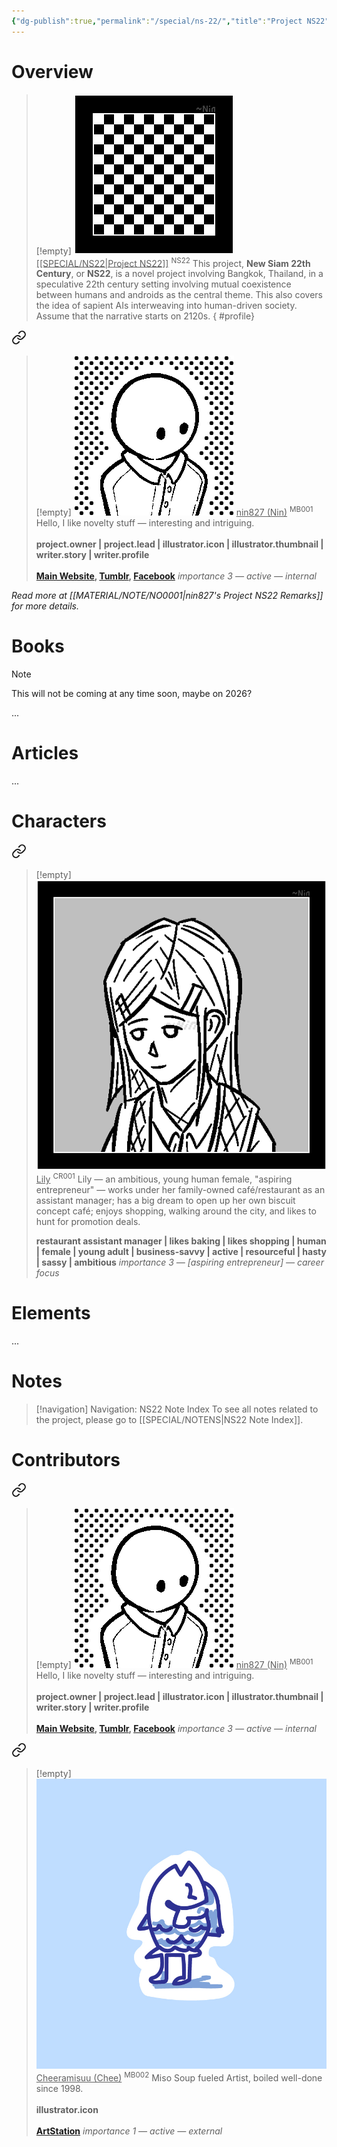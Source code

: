 ```yaml
---
{"dg-publish":true,"permalink":"/special/ns-22/","title":"Project NS22","tags":["-special"]}
---
```


# Overview

>[!empty]
> ![RESOURCE/ASSET/OTHER/PlaceholderIcon.png|icon](/img/user/RESOURCE/ASSET/OTHER/PlaceholderIcon.png) <u class="title">[[SPECIAL/NS22\|Project NS22]]</u> <sup>NS22</sup>
> This project, __New Siam 22th Century__, or __NS22__, is a novel project involving Bangkok, Thailand, in a speculative 22th century setting involving mutual coexistence between humans and androids as the central theme. This also covers the idea of sapient AIs interweaving into human-driven society. Assume that the narrative starts on 2120s.
{ #profile}



<div class="transclusion internal-embed is-loaded"><a class="markdown-embed-link" href="/resource/member/mb-001/#profile" aria-label="Open link"><svg xmlns="http://www.w3.org/2000/svg" width="24" height="24" viewBox="0 0 24 24" fill="none" stroke="currentColor" stroke-width="2" stroke-linecap="round" stroke-linejoin="round" class="svg-icon lucide-link"><path d="M10 13a5 5 0 0 0 7.54.54l3-3a5 5 0 0 0-7.07-7.07l-1.72 1.71"></path><path d="M14 11a5 5 0 0 0-7.54-.54l-3 3a5 5 0 0 0 7.07 7.07l1.71-1.71"></path></svg></a><div class="markdown-embed">



>[!empty]
> ![RESOURCE/ASSET/ICON/MB001.png|icon](/img/user/RESOURCE/ASSET/ICON/MB001.png) <u class="title">nin827 (Nin)</u> <sup class="title">MB001</sup>
> Hello, I like novelty stuff — interesting and intriguing. <b><br><br>project.owner | project.lead | illustrator.icon | illustrator.thumbnail | writer.story | writer.profile</b> <b><br><br>[Main Website](https://nin827.github.io/), [Tumblr](https://www.tumblr.com/nin827), [Facebook](https://www.facebook.com/nin827)</b>
> <i class="small">importance 3 — active — internal</i>

</div></div>


_Read more at [[MATERIAL/NOTE/NO0001\|nin827's Project NS22 Remarks]] for more details._

# Books

>[!note]
> This will not be coming at any time soon, maybe on 2026?

...

# Articles

...

# Characters


<div class="transclusion internal-embed is-loaded"><a class="markdown-embed-link" href="/material/character/cr-001/#profile" aria-label="Open link"><svg xmlns="http://www.w3.org/2000/svg" width="24" height="24" viewBox="0 0 24 24" fill="none" stroke="currentColor" stroke-width="2" stroke-linecap="round" stroke-linejoin="round" class="svg-icon lucide-link"><path d="M10 13a5 5 0 0 0 7.54.54l3-3a5 5 0 0 0-7.07-7.07l-1.72 1.71"></path><path d="M14 11a5 5 0 0 0-7.54-.54l-3 3a5 5 0 0 0 7.07 7.07l1.71-1.71"></path></svg></a><div class="markdown-embed">



>[!empty]
> ![RESOURCE/ASSET/ICON/CR001.png|icon](/img/user/RESOURCE/ASSET/ICON/CR001.png) <u class="title">Lily</u> <sup class="title">CR001</sup> <b class="title"> </b>
> Lily — an ambitious, young human female, "aspiring entrepreneur" — works under her family-owned café/restaurant as an assistant manager; has a big dream to open up her own biscuit concept café; enjoys shopping, walking around the city, and likes to hunt for promotion deals.
> 
> <b>restaurant assistant manager | likes baking | likes shopping | human | female | young adult | business-savvy | active | resourceful | hasty | sassy | ambitious</b>
> <i class="small">importance 3 — [aspiring entrepreneur] — career focus</i>

</div></div>


# Elements

...

# Notes

>[!navigation] Navigation: NS22 Note Index
> To see all notes related to the project, please go to [[SPECIAL/NOTENS\|NS22 Note Index]].

# Contributors


<div class="transclusion internal-embed is-loaded"><a class="markdown-embed-link" href="/resource/member/mb-001/#profile" aria-label="Open link"><svg xmlns="http://www.w3.org/2000/svg" width="24" height="24" viewBox="0 0 24 24" fill="none" stroke="currentColor" stroke-width="2" stroke-linecap="round" stroke-linejoin="round" class="svg-icon lucide-link"><path d="M10 13a5 5 0 0 0 7.54.54l3-3a5 5 0 0 0-7.07-7.07l-1.72 1.71"></path><path d="M14 11a5 5 0 0 0-7.54-.54l-3 3a5 5 0 0 0 7.07 7.07l1.71-1.71"></path></svg></a><div class="markdown-embed">



>[!empty]
> ![RESOURCE/ASSET/ICON/MB001.png|icon](/img/user/RESOURCE/ASSET/ICON/MB001.png) <u class="title">nin827 (Nin)</u> <sup class="title">MB001</sup>
> Hello, I like novelty stuff — interesting and intriguing. <b><br><br>project.owner | project.lead | illustrator.icon | illustrator.thumbnail | writer.story | writer.profile</b> <b><br><br>[Main Website](https://nin827.github.io/), [Tumblr](https://www.tumblr.com/nin827), [Facebook](https://www.facebook.com/nin827)</b>
> <i class="small">importance 3 — active — internal</i>

</div></div>


<div class="transclusion internal-embed is-loaded"><a class="markdown-embed-link" href="/resource/member/mb-002/#profile" aria-label="Open link"><svg xmlns="http://www.w3.org/2000/svg" width="24" height="24" viewBox="0 0 24 24" fill="none" stroke="currentColor" stroke-width="2" stroke-linecap="round" stroke-linejoin="round" class="svg-icon lucide-link"><path d="M10 13a5 5 0 0 0 7.54.54l3-3a5 5 0 0 0-7.07-7.07l-1.72 1.71"></path><path d="M14 11a5 5 0 0 0-7.54-.54l-3 3a5 5 0 0 0 7.07 7.07l1.71-1.71"></path></svg></a><div class="markdown-embed">



>[!empty]
> ![RESOURCE/ASSET/ICON/MB002.png|icon](/img/user/RESOURCE/ASSET/ICON/MB002.png) <u class="title">Cheeramisuu (Chee)</u> <sup class="title">MB002</sup>
> Miso Soup fueled Artist, boiled well-done since 1998. <b><br><br>illustrator.icon</b> <b><br><br>[ArtStation](https://www.artstation.com/cheeramisuu)</b>
> <i class="small">importance 1 — active — external</i>

</div></div>

